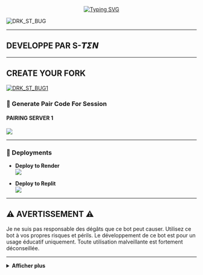 <p align="center">
  <a href="https://git.io/typing-svg">
    <img src="https://readme-typing-svg.demolab.com?font=EB+Garamond&weight=800&size=28&duration=4000&pause=1000&random=false&width=435&lines=+:DRK_ST_BUG;WHATSAPP+CRASH+x+BUG+BOT;DEVELOPPER+PAR+𝙎-𝙏𝞢𝞜" alt="Typing SVG" />
  </a>
</p>

![DRK_ST_BUG](https://telegra.ph/file/e6a6d6fe8675c96a3bcb8.jpg)

---

## DEVELOPPE PAR S-𝙏𝞢𝞜

---
## CREATE YOUR FORK
<a href="https://github.com/DRK-S-TEN/DRK_ST_BUG1/fork"><img title="DRK_ST_BUG1" src="https://img.shields.io/badge/FORK-DRK_ST_BUG1-red?color=red&style=for-the-badge&logo=stackshare"></a>


### 🔐 Generate Pair Code For Session

#### PAIRING SERVER 1
<a href="https://drk-session-id.onrender.com/">
  <img src="https://img.shields.io/badge/Pairing%20Code%20Server%201-green?style=for-the-badge"/>
</a>

---

### 📢 Deployments

- **Deploy to Render**  
  <img src="https://img.shields.io/badge/Deploy%20to%20Render-blue?style=for-the-badge&logo=render"/>

- **Deploy to Replit**  
  <img src="https://img.shields.io/badge/Deploy%20to%20Replit-orange?style=for-the-badge&logo=replit"/>

---

## ⚠️ AVERTISSEMENT ⚠️

Je ne suis pas responsable des dégâts que ce bot peut causer. Utilisez ce bot à vos propres risques et périls. Le développement de ce bot est pour un usage éducatif uniquement. Toute utilisation malveillante est fortement déconseillée.

---

<details>
  <summary><strong>Afficher plus</strong></summary>

## 💀 DRK_ST_TECH 🤖
INSPIRÉ DE VENOM, TOGE, ETC.
<video src="https://telegra.ph/file/e78bd6952fd572b9d281a.mp4" controls></video>

---

## Développeur 💀

<a href="https://github.com/DRK-S-TEN">
  <img src="https://github.com/DRK-S-TEN.png" width="200" height="200" alt="DRK-S-TEN"/>
</a>
<p align="center"><strong>DRK-S-TEN</strong></p>

---

## Contributeurs 🤝

<a href="https://github.com/toge012345">
  <img src="https://github.com/toge012345.png" width="200" height="200" alt="toge012345"/>
</a>
<p align="center"><strong>toge012345</strong></p>

<a href="https://github.com/DRK-st">
  <img src="https://github.com/DRK-st.png" width="200" height="200" alt="DRK-st"/>
</a>
<p align="center"><strong>DRK-st</strong></p>

---

## DEPLOYEMENT SUR GITHUB 

```yaml
name: Node.js CI

on:
  push:
    branches:
      - main
  pull_request:
    branches:
      - main
  schedule:
    - cron: '0 */6 * * *'  # Relance toutes les 6 heures

jobs:
  build:

    runs-on: ubuntu-latest

    strategy:
      matrix:
        node-version: [20.x]

    steps:
    - name: Checkout repository
      uses: actions/checkout@v3

    - name: Set up Node.js
      uses: actions/setup-node@v3
      with:
        node-version: ${{ matrix.node-version }}

    - name: Install dependencies
      run: npm install

    - name: Install FFmpeg
      run: sudo apt-get install -y ffmpeg

    - name: Start application with timeout
      run: |
        timeout 21590s npm start  # Limite l'exécution à 5h 59m 50s

    - name: Save state (Optional)
      run: |
        ./save_state.sh


